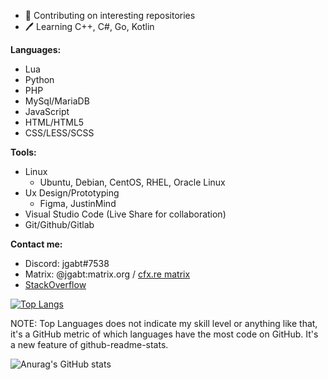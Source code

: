 - 🤔 Contributing on interesting repositories 
- 🖊 Learning C++, C#, Go, Kotlin


**Languages:**
- Lua
- Python
- PHP
- MySql/MariaDB
- JavaScript
- HTML/HTML5
- CSS/LESS/SCSS


**Tools:**
- Linux
  - Ubuntu, Debian, CentOS, RHEL, Oracle Linux
- Ux Design/Prototyping
  - Figma, JustinMind
- Visual Studio Code (Live Share for collaboration)
- Git/Github/Gitlab


**Contact me:**
- Discord: jgabt#7538
- Matrix: @jgabt:matrix.org / [cfx.re matrix](https://matrix.to/#/#main:cfx.re)
- [StackOverflow](https://stackoverflow.com/users/4906112/jgabt)

[![Top Langs](https://github-readme-stats.vercel.app/api/top-langs/?username=jgabt)](https://github.com/anuraghazra/github-readme-stats)


NOTE: Top Languages does not indicate my skill level or anything like that, it's a GitHub metric of which languages have the most code on GitHub. It's a new feature of github-readme-stats.


![Anurag's GitHub stats](https://github-readme-stats.vercel.app/api?username=jgabt&count_private=true)
